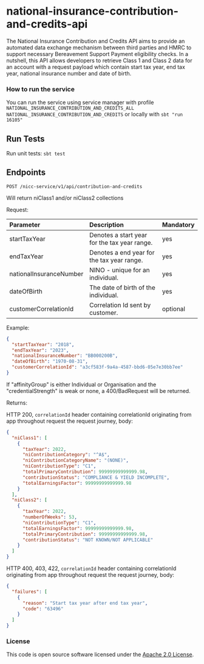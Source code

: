 
# national-insurance-contribution-and-credits-api

The National Insurance Contribution and Credits API aims to provide an automated data exchange mechanism between third parties and HMRC to support necessary Bereavement Support Payment  eligibility checks. In a nutshell, this API allows developers to retrieve Class 1 and Class 2 data for an account with a request payload which contain start tax year, end tax year, national insurance number and date of birth.

### How to run the service
You can run the service using service manager with profile `NATIONAL_INSURANCE_CONTRIBUTION_AND_CREDITS_ALL` `NATIONAL_INSURANCE_CONTRIBUTION_AND_CREDITS` or locally with `sbt "run 16105"`

## Run Tests

Run unit tests: `sbt test`

## Endpoints

`POST /nicc-service/v1/api/contribution-and-credits`

Will return niClass1 and/or niClass2 collections

Request:

| Parameter               | Description                                  | Mandatory        |
|:------------------------|:---------------------------------------------|:-----------------|
| startTaxYear            | Denotes a start year for the tax year range. | yes              |
| endTaxYear              | Denotes a end year for the tax year range.   | yes              |
| nationalInsuranceNumber | NINO - unique for an individual.             | yes              |
| dateOfBirth             | The date of birth of the individual.         | yes              |
| customerCorrelationId   | Correlation Id sent by customer.             | optional         |


Example:
```json
{
  "startTaxYear": "2018",
  "endTaxYear": "2023",
  "nationalInsuranceNumber": "BB000200B",
  "dateOfBirth": "1970-08-31",
  "customerCorrelationId": "a3cf583f-9a4a-4587-bbd6-05e7e30bb7ee"
}
```

If "affinityGroup" is either Individual or Organisation and the "credentialStrength" is weak or none, a 400/BadRequest will be returned.

Returns:

HTTP 200, `correlationId` header containing correlationId originating from app throughout request the request journey, body:
```json
{
  "niClass1": [
    {
      "taxYear": 2022,
      "niContributionCategory": "^A$",
      "niContributionCategoryName": "(NONE)",
      "niContributionType": "C1",
      "totalPrimaryContribution": 99999999999999.98,
      "contributionStatus": "COMPLIANCE & YIELD INCOMPLETE",
      "totalEarningsFactor": 99999999999999.98
    }
  ],
  "niClass2": [
    {
      "taxYear": 2022,
      "numberOfWeeks": 53,
      "niContributionType": "C1",
      "totalEarningsFactor": 99999999999999.98,
      "totalPrimaryContribution": 99999999999999.98,
      "contributionStatus": "NOT KNOWN/NOT APPLICABLE"
    }
  ]
}
```

HTTP 400, 403, 422, `correlationId` header containing correlationId originating from app throughout request the request journey, body:

```json
{
  "failures": [
    {
      "reason": "Start tax year after end tax year",
      "code": "63496"
    }
  ]
}
```

### License

This code is open source software licensed under the [Apache 2.0 License]("http://www.apache.org/licenses/LICENSE-2.0.html").